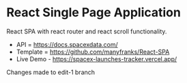 # React Single Page Application

React SPA with react router and react scroll functionality.

- API = https://docs.spacexdata.com/
- Template = https://github.com/manyfranks/React-SPA
- Live Demo - https://spacex-launches-tracker.vercel.app/

Changes made to edit-1 branch
